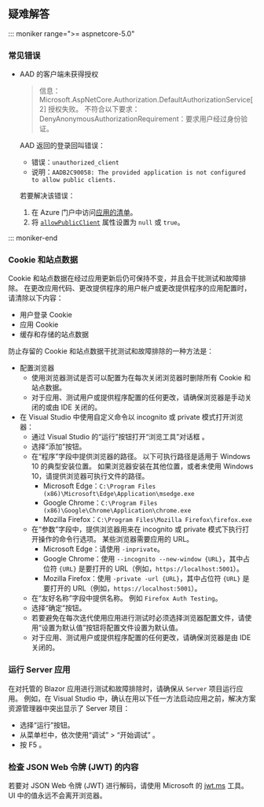 ## <a name="troubleshoot"></a>疑难解答

::: moniker range=">= aspnetcore-5.0"

### <a name="common-errors"></a>常见错误

* AAD 的客户端未获得授权

  > 信息：Microsoft.AspNetCore.Authorization.DefaultAuthorizationService[2] 授权失败。 不符合以下要求：DenyAnonymousAuthorizationRequirement：要求用户经过身份验证。

  AAD 返回的登录回叫错误：

  * 错误：`unauthorized_client`
  * 说明：`AADB2C90058: The provided application is not configured to allow public clients.`

  若要解决该错误：

  1. 在 Azure 门户中访问[应用的清单](/azure/active-directory/develop/reference-app-manifest)。
  1. 将 [`allowPublicClient`](/azure/active-directory/develop/reference-app-manifest#allowpublicclient-attribute) 属性设置为 `null` 或 `true`。

::: moniker-end

### <a name="cookies-and-site-data"></a>Cookie 和站点数据

Cookie 和站点数据在经过应用更新后仍可保持不变，并且会干扰测试和故障排除。 在更改应用代码、更改提供程序的用户帐户或更改提供程序的应用配置时，请清除以下内容：

* 用户登录 Cookie
* 应用 Cookie
* 缓存和存储的站点数据

防止存留的 Cookie 和站点数据干扰测试和故障排除的一种方法是：

* 配置浏览器
  * 使用浏览器测试是否可以配置为在每次关闭浏览器时删除所有 Cookie 和站点数据。
  * 对于应用、测试用户或提供程序配置的任何更改，请确保浏览器是手动关闭的或由 IDE 关闭的。
* 在 Visual Studio 中使用自定义命令以 incognito 或 private 模式打开浏览器：
  * 通过 Visual Studio 的“运行”按钮打开“浏览工具”对话框 。
  * 选择“添加”按钮。
  * 在“程序”字段中提供浏览器的路径。 以下可执行路径是适用于 Windows 10 的典型安装位置。 如果浏览器安装在其他位置，或者未使用 Windows 10，请提供浏览器可执行文件的路径。
    * Microsoft Edge：`C:\Program Files (x86)\Microsoft\Edge\Application\msedge.exe`
    * Google Chrome：`C:\Program Files (x86)\Google\Chrome\Application\chrome.exe`
    * Mozilla Firefox：`C:\Program Files\Mozilla Firefox\firefox.exe`
  * 在“参数”字段中，提供浏览器用来在 incognito 或 private 模式下执行打开操作的命令行选项。 某些浏览器需要应用的 URL。
    * Microsoft Edge：请使用 `-inprivate`。
    * Google Chrome：使用 `--incognito --new-window {URL}`，其中占位符 `{URL}` 是要打开的 URL（例如，`https://localhost:5001`）。
    * Mozilla Firefox：使用 `-private -url {URL}`，其中占位符 `{URL}` 是要打开的 URL（例如，`https://localhost:5001`）。
  * 在“友好名称”字段中提供名称。 例如 `Firefox Auth Testing`。
  * 选择“确定”按钮。
  * 若要避免在每次迭代使用应用进行测试时必须选择浏览器配置文件，请使用“设置为默认值”按钮将配置文件设置为默认值。
  * 对于应用、测试用户或提供程序配置的任何更改，请确保浏览器是由 IDE 关闭的。

### <a name="run-the-server-app"></a>运行 Server 应用

在对托管的 Blazor 应用进行测试和故障排除时，请确保从 `Server` 项目运行应用。 例如，在 Visual Studio 中，确认在用以下任一方法启动应用之前，解决方案资源管理器中突出显示了 Server 项目：

* 选择“运行”按钮。
* 从菜单栏中，依次使用“调试” > “开始调试” 。
* 按 F5 <kbd></kbd>。

### <a name="inspect-the-content-of-a-json-web-token-jwt"></a>检查 JSON Web 令牌 (JWT) 的内容

若要对 JSON Web 令牌 (JWT) 进行解码，请使用 Microsoft 的 [jwt.ms](https://jwt.ms/) 工具。 UI 中的值永远不会离开浏览器。

